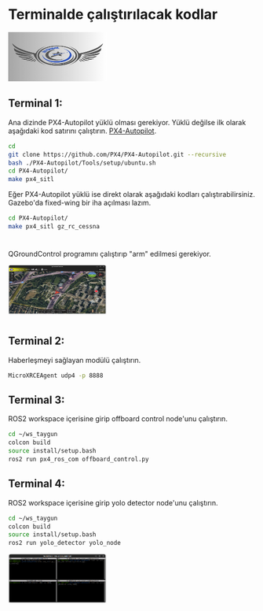 # Terminalde çalıştırılacak kodlar

<img src="images/istikbal.jpg" alt="Proje Logom" width="200" height="100">

## Terminal 1: 
Ana dizinde PX4-Autopilot yüklü olması gerekiyor. Yüklü değilse ilk olarak aşağıdaki kod satırını çalıştırın. [PX4-Autopilot](https://docs.px4.io/main/en/ros2/user_guide.html).
```sh
cd
git clone https://github.com/PX4/PX4-Autopilot.git --recursive
bash ./PX4-Autopilot/Tools/setup/ubuntu.sh
cd PX4-Autopilot/
make px4_sitl
```
Eğer PX4-Autopilot yüklü ise direkt olarak aşağıdaki kodları çalıştırabilirsiniz. Gazebo'da fixed-wing bir iha açılması lazım.
  ```sh
cd PX4-Autopilot/
make px4_sitl gz_rc_cessna
  ```
 #
 QGroundControl programını çalıştırıp "arm" edilmesi gerekiyor.
 
 <img src="images/qgc.png" alt="qgc" width="200" height="100">
 
 #
## Terminal 2:
Haberleşmeyi sağlayan modülü çalıştırın.
  ```sh
  MicroXRCEAgent udp4 -p 8888
  ```
## Terminal 3:
ROS2 workspace içerisine girip offboard control node'unu çalıştırın.
  ```sh
cd ~/ws_taygun
colcon build
source install/setup.bash
ros2 run px4_ros_com offboard_control.py
  ```
## Terminal 4:
ROS2 workspace içerisine girip yolo detector node'unu çalıştırın.
  ```sh
cd ~/ws_taygun
colcon build
source install/setup.bash
ros2 run yolo_detector yolo_node
  ```

<img src="images/terminal.png" alt="Terminal" width="200" height="100">



